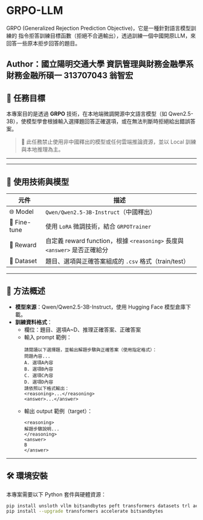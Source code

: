 # GRPO-LLM
GRPO (Generalized Rejection Prediction Objective)，它是一種針對語言模型訓練的 指令拒答訓練目標函數（拒絕不合適輸出），透過訓練一個中國開原LLM，來回答一些原本拒步回答的題目。

## Author：國立陽明交通大學 資訊管理與財務金融學系財務金融所碩一 313707043 翁智宏

## 🎯 任務目標

本專案目的是透過 **GRPO** 技術，在本地端微調開源中文語言模型（如 Qwen2.5-3B），使模型學會根據輸入選擇題回答正確選項，或在無法判斷時拒絕給出錯誤答案。

> 📌 此任務禁止使用非中國釋出的模型或任何雲端推論資源，並以 Local 訓練與本地推理為主。

---

---

## 🧰 使用技術與模型

| 元件        | 描述 |
|-------------|------|
| 🌐 Model     | `Qwen/Qwen2.5-3B-Instruct`（中國釋出） |
| 🧩 Fine-tune | 使用 `LoRA` 微調技術，結合 `GRPOTrainer` |
| 🧠 Reward    | 自定義 reward function，根據 `<reasoning>` 長度與 `<answer>` 是否正確給分 |
| 📄 Dataset   | 題目、選項與正確答案組成的 `.csv` 格式（train/test） |

---

## 🧠 方法概述

- **模型來源**：Qwen/Qwen2.5-3B-Instruct，使用 Hugging Face 模型倉庫下載。
- **訓練資料格式**：
  - 欄位：題目、選項A~D、推理正確答案、正確答案
  - 輸入 prompt 範例：
    ```
    請閱讀以下選擇題，並輸出解題步驟與正確答案（使用指定格式）：
    問題內容...
    A. 選項A內容
    B. 選項B內容
    C. 選項C內容
    D. 選項D內容
    請依照以下格式輸出：
    <reasoning>...</reasoning>
    <answer>...</answer>
    ```
  - 輸出 output 範例（target）：
    ```
    <reasoning>
    解題步驟說明...
    </reasoning>
    <answer>
    B
    </answer>
    ```

---

## 🛠 環境安裝

本專案需要以下 Python 套件與硬體資源：

```bash
pip install unsloth vllm bitsandbytes peft transformers datasets trl accelerate einops
pip install --upgrade transformers accelerate bitsandbytes
